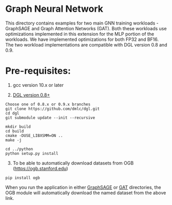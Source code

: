 Graph Neural Network
====================

This directory contains examples for two main GNN training workloads - GraphSAGE and Graph Attention Networks (GAT). Both these workloads use optimizations implemented in this extension for the MLP portion of the workloads. We have implemented optimizations for both FP32 and BF16. The two workload implementations are compatible with DGL version 0.8 and 0.9.

Pre-requisites: 
===============

1. gcc version 10.x or later

2. [DGL version 0.8+](https://github.com/dmlc/dgl)

```
Choose one of 0.8.x or 0.9.x branches
git clone https://github.com/dmlc/dgl.git
cd dgl
git submodule update --init --recursive

mkdir build
cd build
cmake -DUSE_LIBXSMM=ON ..
make -j

cd ../python
python setup.py install
```

3. To be able to automatically download datasets from OGB (https://ogb.stanford.edu)
```
pip install ogb
```
When you run the application in either [GraphSAGE](graphsage) or [GAT](gat) directories, the OGB module will automatically download the named dataset from the above link.
